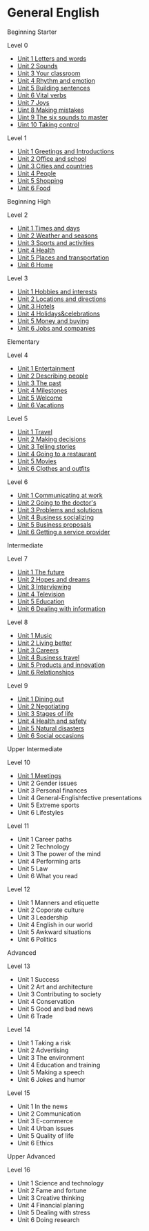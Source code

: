 

# General English

Beginning Starter

Level 0

* [Unit 1 Letters and words](General-English/0-1_Letters-and-words.md)
* [Unit 2 Sounds](General-English/0-2_Sounds.md)
* [Unit 3 Your classroom](General-English/0-2_Your-classroom.md)
* [Unit 4 Rhythm and emotion](General-English/0-4_Rhythm-and-emotion.md)
* [Unit 5 Building sentences](General-English/0-5_Building-sentences.md)
* [Unit 6 Vital verbs](General-English/0-6_Vital-verbs.md)
* [Unit 7 Joys](General-English/0-7_Joys.md)
* [Uint 8 Making mistakes](General-English/0-8_Making-mistakes.md)
* [Uint 9 The six sounds to master](General-English/0-9_The-six-sounds-to-master.md)
* [Uint 10 Taking control](General-English/0-10_Taking-control.md)

Level 1

- [Unit 1 Greetings and Introductions](General-English/1-1_Greetings-and-Introductions.md)
- [Unit 2 Office and school](General-English/1-2_Office-and-school.md)
- [Unit 3 Cities and countries](General-English/1-3_Cities-and-countries.md)
- [Unit 4 People](General-English/1-4_People.md)
- [Unit 5 Shopping](General-English/1-5_Shopping.md)
- [Unit 6 Food](General-English/1-6_Food.md)

Beginning High

Level 2

- [Unit 1 Times and days](General-English/2-1_Time-and-days.md)
- [Unit 2 Weather and seasons](General-English/2-2_Weather-and-seasons.md)
- [Unit 3 Sports and activities](General-English/2-3_Sports-and-activities.md)
- [Unit 4 Health](General-English/2-4_Health.md)
- [Unit 5 Places and transportation](General-English/2-5_Places-and-transportation.md)
- [Unit 6 Home](General-English/2-6_Home.md)

Level 3

- [Unit 1 Hobbies and interests](General-English/3-1_Hobbies-and-interests.md)
- [Unit 2 Locations and directions](General-English/3-2_Locations-and-directions.md)
- [Unit 3 Hotels](General-English/3-3_Accommodation.md)
- [Unit 4 Holidays&celebrations](General-English/3-4_holidays-and-celebrations.md)
- [Unit 5 Money and buying](General-English/3-5_Money-and-buying.md)
- [Unit 6 Jobs and companies](General-English/3-6_Jobs-and-commpanies.md)

Elementary

Level 4

* [Unit 1 Entertainment](General-English/4-1_Entertainment.md) 
* [Unit 2 Describing people](General-English/4-2_Describing-people.md)
* [Unit 3 The past](General-English/4-3_The-Past.md)
* [Unit 4 Milestones](General-English/4-4_Milestones.md)
* [Unit 5 Welcome](General-English/4-5_Welcome.md.md)
* [Unit 6 Vacations](General-English/4-6_Vacations.md) 

Level 5

* [Unit 1 Travel](General-English/5-1_Travel.md)
* [Unit 2 Making decisions](General-English/5-2_Making-decisions.md)
* [Unit 3 Telling stories](General-English/5-3_Telling-stories.md)
* [Unit 4 Going to a restaurant](General-English/5-4_Going-to-a-restaurant.md)
* [Unit 5 Movies](5-5_Movies.md)
* [Unit 6 Clothes and outfits](General-English/5-6_Clothes-and-outfits.md)

Level 6

* [Unit 1 Communicating at work](General-English/6-1_Communicating-at-work.md)
* [Unit 2 Going to the doctor's](General-English/6-2_Going-to-the-doctor's.md)
* [Unit 3 Problems and solutions](6-3_Problems-and-solutions.md)
* [Unit 4 Business socializing](General-English/6-4_Business_socializing.md)
* [Unit 5 Business proposals](6-5_Business-socializing.md)
* [Unit 6 Getting a service provider](General-English/6-6_Getting-a-service-provider.md)

Intermediate

Level 7

* [Unit 1 The future](General-English/7-1_The-future.md)
* [Unit 2 Hopes and dreams](General-English/7-2_Hopes-and-dreams.md)
* [Unit 3 Interviewing](General-English/7-3_Interviewing.md)
* [Unit 4 Television](General-English/7-4_Television.md)
* [Unit 5 Education](General-English/7-5_Education.md)
* [Unit 6 Dealing with information](General-English/7-6_Dealing-with-information.md)

Level 8

* [Unit 1 Music](General-English/8-1_Music.md)
* [Unit 2 Living better](General-English/8-2_Living-better.md)
* [Unit 3 Careers](General-English/8-3_Careers.md)
* [Unit 4 Business travel](General-English/8-4_Business-travel.md)
* [Unit 5 Products and innovation](General-English/8-5_Products-and-innovation.md)
* [Unit 6 Relationships](General-English/8-6_Relationships.md)

Level 9

  - [Unit 1 Dining out](General-English/9-1_Dining-out.md)
  - [Unit 2 Negotiating](General-English/9-2_Negotiating.md)
  - [Unit 3 Stages of life](General-English/9-3_Stages-of-life.md)
  - [Unit 4 Health and safety](General-English/9-4_Health-and-safety.md)
  - [Unit 5 Natural disasters](General-English/9-5_Natural-disasters.md)
  - [Unit 6 Social occasions](General-English/9-6_Social-occasions.md)

Upper Intermediate

Level 10

  - [Unit 1 Meetings](General-English/10-1_Meetings.md)
  - Unit 2 Gender issues
  - Unit 3 Personal finances
  - Unit 4 General-Englishfective presentations
  - Unit 5 Extreme sports
  - Unit 6 Lifestyles

Level 11

  - Unit 1 Career paths
  - Unit 2 Technology
  - Unit 3 The power of the mind
  - Unit 4 Performing arts
  - Unit 5 Law
  - Unit 6 What you read

Level 12

  - Unit 1 Manners and etiquette
  - Unit 2 Coporate culture
  - Unit 3 Leadership
  - Unit 4 English in our world 
  - Unit 5 Awkward situations
  - Unit 6 Politics

Advanced

Level 13

  - Unit 1 Success
  - Unit 2 Art and architecture
  - Unit 3 Contributing to society
  - Unit 4 Conservation
  - Unit 5 Good and bad news
  - Unit 6 Trade

Level 14

  - Unit 1 Taking a risk
  - Unit 2 Advertising
  - Unit 3 The environment
  - Unit 4 Education and training
  - Unit 5 Making a speech
  - Unit 6 Jokes and humor

Level 15

  - Unit 1 In the news
  - Unit 2 Communication
  - Unit 3 E-commerce
  - Unit 4 Urban issues
  - Unit 5 Quality of life
  - Unit 6 Ethics

Upper Advanced

Level 16

  - Unit 1 Science and technology
  - Unit 2 Fame and fortune
  - Unit 3 Creative thinking
  - Unit 4 Financial planing
  - Unit 5 Dealing with stress
  - Unit 6 Doing research
